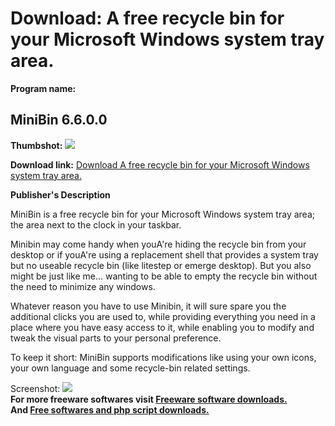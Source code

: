 # Download: A free recycle bin for your Microsoft Windows system tray area.

**Program name:**

## MiniBin 6.6.0.0

  
**Thumbshot:** ![](http://www.freewarefiles.com/screenshot/minibin_md.jpg)   
  
**Download link:** [Download A free recycle bin for your Microsoft Windows system tray area.](http://freesoftwares.boysofts.com/MiniBin_program_68268.html)  
  


**Publisher's Description**  
  


MiniBin is a free recycle bin for your Microsoft Windows system tray area; the area next to the clock in your taskbar. 

Minibin may come handy when youA're hiding the recycle bin from your desktop or if youA're using a replacement shell that provides a system tray but no useable recycle bin (like litestep or emerge desktop). But you also might be just like me... wanting to be able to empty the recycle bin without the need to minimize any windows.

Whatever reason you have to use Minibin, it will sure spare you the additional clicks you are used to, while providing everything you need in a place where you have easy access to it, while enabling you to modify and tweak the visual parts to your personal preference.

To keep it short: MiniBin supports modifications like using your own icons, your own language and some recycle-bin related settings. 

  
  
Screenshot: ![](http://www.freewarefiles.com/screenshot/minibin.jpg)   
**For more freeware softwares visit [Freeware software downloads.](http://freesoftwares.boysofts.com/)**   
**And [Free softwares and php script downloads.](http://www.boysofts.com/)**
